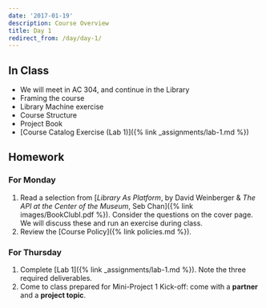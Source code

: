 ```yaml
---
date: '2017-01-19'
description: Course Overview
title: Day 1
redirect_from: /day/day-1/
---
```


## In Class

* We will meet in AC 304, and continue in the Library
* Framing the course
* Library Machine exercise
* Course Structure
* Project Book
* [Course Catalog Exercise (Lab 1)]({% link _assignments/lab-1.md %})


## Homework

### For Monday

1. Read a selection from [_Library As Platform_, by David Weinberger & _The API at the Center of the Museum_, Seb Chan]({% link images/BookClubI.pdf %}). Consider the questions on the cover page. We will discuss these and run an exercise during class.
2. Review the [Course Policy]({% link policies.md %}).


### For Thursday

1. Complete [Lab 1]({% link _assignments/lab-1.md %}). Note the three required deliverables.
2. Come to class prepared for Mini-Project 1 Kick-off: come with a **partner** and a **project topic**.
